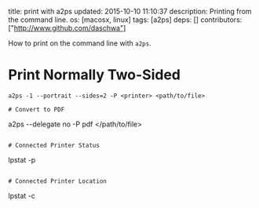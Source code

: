title: print with a2ps
updated: 2015-10-10 11:10:37
description: Printing from the command line.
os: [macosx, linux]
tags: [a2ps]
deps: []
contributors: ["http://www.github.com/daschwa"] 

How to print on the command line with `a2ps`.

# Print Normally Two-Sided
```
a2ps -1 --portrait --sides=2 -P <printer> <path/to/file>

# Convert to PDF
```
a2ps --delegate no -P pdf </path/to/file>
```

# Connected Printer Status
```
lpstat -p
```

# Connected Printer Location
```
lpstat -c
```
